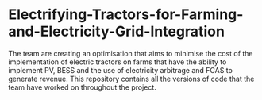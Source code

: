 # Electrifying-Tractors-for-Farming-and-Electricity-Grid-Integration
The team are creating an optimisation that aims to minimise the cost of the implementation of electric tractors on farms that have the ability to implement PV, BESS and the use of electricity arbitrage and FCAS to generate revenue. This repository contains all the versions of code that the team have worked on throughout the project.
